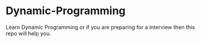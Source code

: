 # Dynamic-Programming
Learn Dynamic Programming or if you are preparing for a interview then this repo will help you. 
